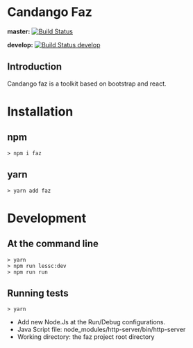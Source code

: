 # Candango Faz

**master:** [![Build Status](https://travis-ci.org/candango/faz.svg?branch=master)](https://travis-ci.org/candango/faz)

**develop:** [![Build Status develop](https://travis-ci.org/candango/faz.svg?branch=develop)](https://travis-ci.org/candango/faz)

## Introduction

Candango faz is a toolkit based on bootstrap and react.

# Installation

## npm

```
> npm i faz
```

## yarn

```
> yarn add faz
```

# Development

## At the command line

```
> yarn
> npm run lessc:dev
> npm run run
```

## Running tests

```
> yarn
```

 - Add new Node.Js at the Run/Debug configurations.
 - Java Script file: node_modules/http-server/bin/http-server
 - Working directory: the faz project root directory
